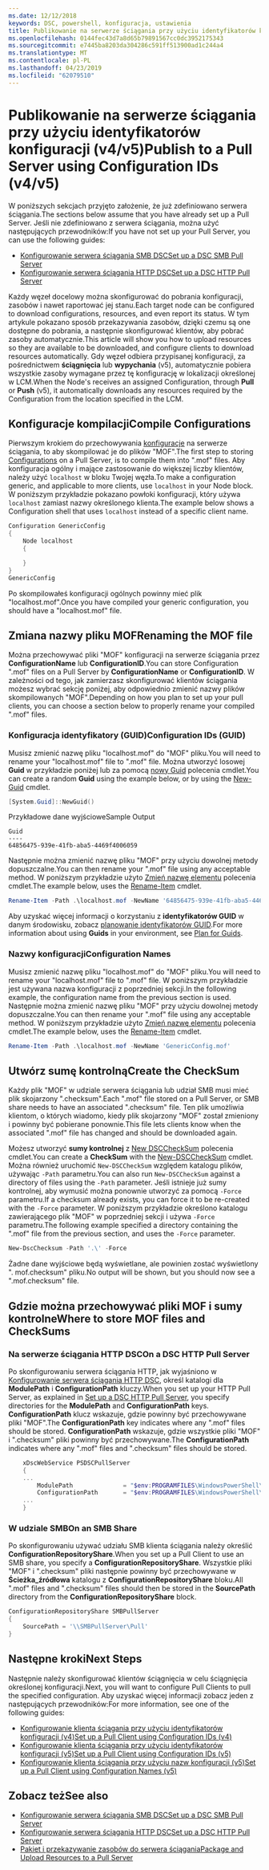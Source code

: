 ```yaml
---
ms.date: 12/12/2018
keywords: DSC, powershell, konfiguracja, ustawienia
title: Publikowanie na serwerze ściągania przy użyciu identyfikatorów konfiguracji (v4/v5)
ms.openlocfilehash: 0144fec43d7a8d65b79891567cc0dc3952175343
ms.sourcegitcommit: e7445ba8203da304286c591ff513900ad1c244a4
ms.translationtype: MT
ms.contentlocale: pl-PL
ms.lasthandoff: 04/23/2019
ms.locfileid: "62079510"
---
```

# <a name="publish-to-a-pull-server-using-configuration-ids-v4v5"></a><span data-ttu-id="fcb6f-103">Publikowanie na serwerze ściągania przy użyciu identyfikatorów konfiguracji (v4/v5)</span><span class="sxs-lookup"><span data-stu-id="fcb6f-103">Publish to a Pull Server using Configuration IDs (v4/v5)</span></span>

<span data-ttu-id="fcb6f-104">W poniższych sekcjach przyjęto założenie, że już zdefiniowano serwera ściągania.</span><span class="sxs-lookup"><span data-stu-id="fcb6f-104">The sections below assume that you have already set up a Pull Server.</span></span> <span data-ttu-id="fcb6f-105">Jeśli nie zdefiniowano z serwera ściągania, można użyć następujących przewodników:</span><span class="sxs-lookup"><span data-stu-id="fcb6f-105">If you have not set up your Pull Server, you can use the following guides:</span></span>

- [<span data-ttu-id="fcb6f-106">Konfigurowanie serwera ściągania SMB DSC</span><span class="sxs-lookup"><span data-stu-id="fcb6f-106">Set up a DSC SMB Pull Server</span></span>](pullServerSmb.md)
- [<span data-ttu-id="fcb6f-107">Konfigurowanie serwera ściągania HTTP DSC</span><span class="sxs-lookup"><span data-stu-id="fcb6f-107">Set up a DSC HTTP Pull Server</span></span>](pullServer.md)

<span data-ttu-id="fcb6f-108">Każdy węzeł docelowy można skonfigurować do pobrania konfiguracji, zasobów i nawet raportować jej stanu.</span><span class="sxs-lookup"><span data-stu-id="fcb6f-108">Each target node can be configured to download configurations, resources, and even report its status.</span></span> <span data-ttu-id="fcb6f-109">W tym artykule pokazano sposób przekazywania zasobów, dzięki czemu są one dostępne do pobrania, a następnie skonfigurować klientów, aby pobrać zasoby automatycznie.</span><span class="sxs-lookup"><span data-stu-id="fcb6f-109">This article will show you how to upload resources so they are available to be downloaded, and configure clients to download resources automatically.</span></span> <span data-ttu-id="fcb6f-110">Gdy węzeł odbiera przypisanej konfiguracji, za pośrednictwem **ściągnięcia** lub **wypychania** (v5), automatycznie pobiera wszystkie zasoby wymagane przez tę konfigurację w lokalizacji określonej w LCM.</span><span class="sxs-lookup"><span data-stu-id="fcb6f-110">When the Node's receives an assigned Configuration, through **Pull** or **Push** (v5), it automatically downloads any resources required by the Configuration from the location specified in the LCM.</span></span>

## <a name="compile-configurations"></a><span data-ttu-id="fcb6f-111">Konfiguracje kompilacji</span><span class="sxs-lookup"><span data-stu-id="fcb6f-111">Compile Configurations</span></span>

<span data-ttu-id="fcb6f-112">Pierwszym krokiem do przechowywania [konfiguracje](../configurations/configurations.md) na serwerze ściągania, to aby skompilować je do plików "MOF".</span><span class="sxs-lookup"><span data-stu-id="fcb6f-112">The first step to storing [Configurations](../configurations/configurations.md) on a Pull Server, is to compile them into ".mof" files.</span></span> <span data-ttu-id="fcb6f-113">Aby konfiguracja ogólny i mające zastosowanie do większej liczby klientów, należy użyć `localhost` w bloku Twojej węzła.</span><span class="sxs-lookup"><span data-stu-id="fcb6f-113">To make a configuration generic, and applicable to more clients, use `localhost` in your Node block.</span></span> <span data-ttu-id="fcb6f-114">W poniższym przykładzie pokazano powłoki konfiguracji, który używa `localhost` zamiast nazwy określonego klienta.</span><span class="sxs-lookup"><span data-stu-id="fcb6f-114">The example below shows a Configuration shell that uses `localhost` instead of a specific client name.</span></span>

```powershell
Configuration GenericConfig
{
    Node localhost
    {

    }
}
GenericConfig
```

<span data-ttu-id="fcb6f-115">Po skompilowałeś konfiguracji ogólnych powinny mieć plik "localhost.mof".</span><span class="sxs-lookup"><span data-stu-id="fcb6f-115">Once you have compiled your generic configuration, you should have a "localhost.mof" file.</span></span>

## <a name="renaming-the-mof-file"></a><span data-ttu-id="fcb6f-116">Zmiana nazwy pliku MOF</span><span class="sxs-lookup"><span data-stu-id="fcb6f-116">Renaming the MOF file</span></span>

<span data-ttu-id="fcb6f-117">Można przechowywać pliki "MOF" konfiguracji na serwerze ściągania przez **ConfigurationName** lub **ConfigurationID**.</span><span class="sxs-lookup"><span data-stu-id="fcb6f-117">You can store Configuration ".mof" files on a Pull Server by **ConfigurationName** or **ConfigurationID**.</span></span> <span data-ttu-id="fcb6f-118">W zależności od tego, jak zamierzasz skonfigurować klientów ściągania możesz wybrać sekcję poniżej, aby odpowiednio zmienić nazwy plików skompilowanych "MOF".</span><span class="sxs-lookup"><span data-stu-id="fcb6f-118">Depending on how you plan to set up your pull clients, you can choose a section below to properly rename your compiled ".mof" files.</span></span>

### <a name="configuration-ids-guid"></a><span data-ttu-id="fcb6f-119">Konfiguracja identyfikatory (GUID)</span><span class="sxs-lookup"><span data-stu-id="fcb6f-119">Configuration IDs (GUID)</span></span>

<span data-ttu-id="fcb6f-120">Musisz zmienić nazwę pliku "localhost.mof" do "<GUID>MOF" pliku.</span><span class="sxs-lookup"><span data-stu-id="fcb6f-120">You will need to rename your "localhost.mof" file to "<GUID>.mof" file.</span></span> <span data-ttu-id="fcb6f-121">Można utworzyć losowej **Guid** w przykładzie poniżej lub za pomocą [nowy Guid](/powershell/module/microsoft.powershell.utility/new-guid) polecenia cmdlet.</span><span class="sxs-lookup"><span data-stu-id="fcb6f-121">You can create a random **Guid** using the example below, or by using the [New-Guid](/powershell/module/microsoft.powershell.utility/new-guid) cmdlet.</span></span>

```powershell
[System.Guid]::NewGuid()
```

<span data-ttu-id="fcb6f-122">Przykładowe dane wyjściowe</span><span class="sxs-lookup"><span data-stu-id="fcb6f-122">Sample Output</span></span>

```output
Guid
----
64856475-939e-41fb-aba5-4469f4006059
```

<span data-ttu-id="fcb6f-123">Następnie można zmienić nazwę pliku "MOF" przy użyciu dowolnej metody dopuszczalne.</span><span class="sxs-lookup"><span data-stu-id="fcb6f-123">You can then rename your ".mof" file using any acceptable method.</span></span> <span data-ttu-id="fcb6f-124">W poniższym przykładzie użyto [Zmień nazwę elementu](/powershell/module/microsoft.powershell.management/rename-item) polecenia cmdlet.</span><span class="sxs-lookup"><span data-stu-id="fcb6f-124">The example below, uses the [Rename-Item](/powershell/module/microsoft.powershell.management/rename-item) cmdlet.</span></span>

```powershell
Rename-Item -Path .\localhost.mof -NewName '64856475-939e-41fb-aba5-4469f4006059.mof'
```

<span data-ttu-id="fcb6f-125">Aby uzyskać więcej informacji o korzystaniu z **identyfikatorów GUID** w danym środowisku, zobacz [planowanie identyfikatorów GUID](/powershell/dsc/secureserver#guids).</span><span class="sxs-lookup"><span data-stu-id="fcb6f-125">For more information about using **Guids** in your environment, see [Plan for Guids](/powershell/dsc/secureserver#guids).</span></span>

### <a name="configuration-names"></a><span data-ttu-id="fcb6f-126">Nazwy konfiguracji</span><span class="sxs-lookup"><span data-stu-id="fcb6f-126">Configuration Names</span></span>

<span data-ttu-id="fcb6f-127">Musisz zmienić nazwę pliku "localhost.mof" do "<Configuration Name>MOF" pliku.</span><span class="sxs-lookup"><span data-stu-id="fcb6f-127">You will need to rename your "localhost.mof" file to "<Configuration Name>.mof" file.</span></span> <span data-ttu-id="fcb6f-128">W poniższym przykładzie jest używana nazwa konfiguracji z poprzedniej sekcji.</span><span class="sxs-lookup"><span data-stu-id="fcb6f-128">In the following example, the configuration name from the previous section is used.</span></span> <span data-ttu-id="fcb6f-129">Następnie można zmienić nazwę pliku "MOF" przy użyciu dowolnej metody dopuszczalne.</span><span class="sxs-lookup"><span data-stu-id="fcb6f-129">You can then rename your ".mof" file using any acceptable method.</span></span> <span data-ttu-id="fcb6f-130">W poniższym przykładzie użyto [Zmień nazwę elementu](/powershell/module/microsoft.powershell.management/rename-item) polecenia cmdlet.</span><span class="sxs-lookup"><span data-stu-id="fcb6f-130">The example below, uses the [Rename-Item](/powershell/module/microsoft.powershell.management/rename-item) cmdlet.</span></span>

```powershell
Rename-Item -Path .\localhost.mof -NewName 'GenericConfig.mof'
```

## <a name="create-the-checksum"></a><span data-ttu-id="fcb6f-131">Utwórz sumę kontrolną</span><span class="sxs-lookup"><span data-stu-id="fcb6f-131">Create the CheckSum</span></span>

<span data-ttu-id="fcb6f-132">Każdy plik "MOF" w udziale serwera ściągania lub udział SMB musi mieć plik skojarzony ".checksum".</span><span class="sxs-lookup"><span data-stu-id="fcb6f-132">Each ".mof" file stored on a Pull Server, or SMB share needs to have an associated ".checksum" file.</span></span> <span data-ttu-id="fcb6f-133">Ten plik umożliwia klientom, o których wiadomo, kiedy plik skojarzony "MOF" został zmieniony i powinny być pobierane ponownie.</span><span class="sxs-lookup"><span data-stu-id="fcb6f-133">This file lets clients know when the associated ".mof" file has changed and should be downloaded again.</span></span>

<span data-ttu-id="fcb6f-134">Możesz utworzyć **sumy kontrolnej** z [New DSCCheckSum](/powershell/module/psdesiredstateconfiguration/new-dscchecksum) polecenia cmdlet.</span><span class="sxs-lookup"><span data-stu-id="fcb6f-134">You can create a **CheckSum** with the [New-DSCCheckSum](/powershell/module/psdesiredstateconfiguration/new-dscchecksum) cmdlet.</span></span> <span data-ttu-id="fcb6f-135">Można również uruchomić `New-DSCCheckSum` względem katalogu plików, używając `-Path` parametru.</span><span class="sxs-lookup"><span data-stu-id="fcb6f-135">You can also run `New-DSCCheckSum` against a directory of files using the `-Path` parameter.</span></span> <span data-ttu-id="fcb6f-136">Jeśli istnieje już sumy kontrolnej, aby wymusić można ponownie utworzyć za pomocą `-Force` parametru.</span><span class="sxs-lookup"><span data-stu-id="fcb6f-136">If a checksum already exists, you can force it to be re-created with the `-Force` parameter.</span></span> <span data-ttu-id="fcb6f-137">W poniższym przykładzie określono katalogu zawierającego plik "MOF" w poprzedniej sekcji i używa `-Force` parametru.</span><span class="sxs-lookup"><span data-stu-id="fcb6f-137">The following example specified a directory containing the ".mof" file from the previous section, and uses the `-Force` parameter.</span></span>

```powershell
New-DscChecksum -Path '.\' -Force
```

<span data-ttu-id="fcb6f-138">Żadne dane wyjściowe będą wyświetlane, ale powinien zostać wyświetlony "<GUID or Configuration Name>. mof.checksum" pliku.</span><span class="sxs-lookup"><span data-stu-id="fcb6f-138">No output will be shown, but you should now see a "<GUID or Configuration Name>.mof.checksum" file.</span></span>

## <a name="where-to-store-mof-files-and-checksums"></a><span data-ttu-id="fcb6f-139">Gdzie można przechowywać pliki MOF i sumy kontrolne</span><span class="sxs-lookup"><span data-stu-id="fcb6f-139">Where to store MOF files and CheckSums</span></span>

### <a name="on-a-dsc-http-pull-server"></a><span data-ttu-id="fcb6f-140">Na serwerze ściągania HTTP DSC</span><span class="sxs-lookup"><span data-stu-id="fcb6f-140">On a DSC HTTP Pull Server</span></span>

<span data-ttu-id="fcb6f-141">Po skonfigurowaniu serwera ściągania HTTP, jak wyjaśniono w [Konfigurowanie serwera ściągania HTTP DSC](pullServer.md), określ katalogi dla **ModulePath** i **ConfigurationPath** kluczy.</span><span class="sxs-lookup"><span data-stu-id="fcb6f-141">When you set up your HTTP Pull Server, as explained in [Set up a DSC HTTP Pull Server](pullServer.md), you specify directories for the **ModulePath** and **ConfigurationPath** keys.</span></span> <span data-ttu-id="fcb6f-142">**ConfigurationPath** klucz wskazuje, gdzie powinny być przechowywane pliki "MOF".</span><span class="sxs-lookup"><span data-stu-id="fcb6f-142">The **ConfigurationPath** key indicates where any ".mof" files should be stored.</span></span> <span data-ttu-id="fcb6f-143">**ConfigurationPath** wskazuje, gdzie wszystkie pliki "MOF" i ".checksum" pliki powinny być przechowywane.</span><span class="sxs-lookup"><span data-stu-id="fcb6f-143">The **ConfigurationPath** indicates where any ".mof" files and ".checksum" files should be stored.</span></span>

```powershell
    xDscWebService PSDSCPullServer
    {
    ...
        ModulePath              = "$env:PROGRAMFILES\WindowsPowerShell\DscService\Modules"
        ConfigurationPath       = "$env:PROGRAMFILES\WindowsPowerShell\DscService\Configuration"
    ...
    }

```

### <a name="on-an-smb-share"></a><span data-ttu-id="fcb6f-144">W udziale SMB</span><span class="sxs-lookup"><span data-stu-id="fcb6f-144">On an SMB Share</span></span>

<span data-ttu-id="fcb6f-145">Po skonfigurowaniu używać udziału SMB klienta ściągania należy określić **ConfigurationRepositoryShare**.</span><span class="sxs-lookup"><span data-stu-id="fcb6f-145">When you set up a Pull Client to use an SMB share, you specify a **ConfigurationRepositoryShare**.</span></span> <span data-ttu-id="fcb6f-146">Wszystkie pliki "MOF" i ".checksum" pliki następnie powinny być przechowywane w **Ścieżka_źródłowa** katalogu z **ConfigurationRepositoryShare** bloku.</span><span class="sxs-lookup"><span data-stu-id="fcb6f-146">All ".mof" files and ".checksum" files should then be stored in the **SourcePath** directory from the **ConfigurationRepositoryShare** block.</span></span>

```powershell
ConfigurationRepositoryShare SMBPullServer
{
    SourcePath = '\\SMBPullServer\Pull'
}
```

## <a name="next-steps"></a><span data-ttu-id="fcb6f-147">Następne kroki</span><span class="sxs-lookup"><span data-stu-id="fcb6f-147">Next Steps</span></span>

<span data-ttu-id="fcb6f-148">Następnie należy skonfigurować klientów ściągnięcia w celu ściągnięcia określonej konfiguracji.</span><span class="sxs-lookup"><span data-stu-id="fcb6f-148">Next, you will want to configure Pull Clients to pull the specified configuration.</span></span> <span data-ttu-id="fcb6f-149">Aby uzyskać więcej informacji zobacz jeden z następujących przewodników:</span><span class="sxs-lookup"><span data-stu-id="fcb6f-149">For more information, see one of the following guides:</span></span>

- [<span data-ttu-id="fcb6f-150">Konfigurowanie klienta ściągania przy użyciu identyfikatorów konfiguracji (v4)</span><span class="sxs-lookup"><span data-stu-id="fcb6f-150">Set up a Pull Client using Configuration IDs (v4)</span></span>](pullClientConfigId4.md)
- [<span data-ttu-id="fcb6f-151">Konfigurowanie klienta ściągania przy użyciu identyfikatorów konfiguracji (v5)</span><span class="sxs-lookup"><span data-stu-id="fcb6f-151">Set up a Pull Client using Configuration IDs (v5)</span></span>](pullClientConfigId.md)
- [<span data-ttu-id="fcb6f-152">Konfigurowanie klienta ściągania przy użyciu nazw konfiguracji (v5)</span><span class="sxs-lookup"><span data-stu-id="fcb6f-152">Set up a Pull Client using Configuration Names (v5)</span></span>](pullClientConfigNames.md)

## <a name="see-also"></a><span data-ttu-id="fcb6f-153">Zobacz też</span><span class="sxs-lookup"><span data-stu-id="fcb6f-153">See also</span></span>

- [<span data-ttu-id="fcb6f-154">Konfigurowanie serwera ściągania SMB DSC</span><span class="sxs-lookup"><span data-stu-id="fcb6f-154">Set up a DSC SMB Pull Server</span></span>](pullServerSmb.md)
- [<span data-ttu-id="fcb6f-155">Konfigurowanie serwera ściągania HTTP DSC</span><span class="sxs-lookup"><span data-stu-id="fcb6f-155">Set up a DSC HTTP Pull Server</span></span>](pullServer.md)
- [<span data-ttu-id="fcb6f-156">Pakiet i przekazywanie zasobów do serwera ściągania</span><span class="sxs-lookup"><span data-stu-id="fcb6f-156">Package and Upload Resources to a Pull Server</span></span>](package-upload-resources.md)
